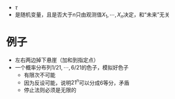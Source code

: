 - $\tau$
- 是随机变量，且是否大于$n$只由观测值$X_1,\cdots,X_n$决定，和“未来”无关
# 例子
- 左右两边掉下悬崖（加和到指定点）
- 一个概率分布列$1/21, \cdots, 6/21$的色子，模拟好色子
  - 有限次不可能
  - 因为反设可能，说明$21^n$可以分成6等分，矛盾
  - 停止法则必须是无限的